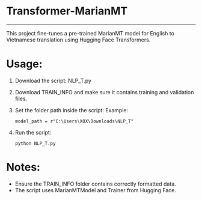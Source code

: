 # Transformer-MarianMT
--------------------

This project fine-tunes a pre-trained MarianMT model for English to Vietnamese translation using Hugging Face Transformers.


# Usage:

1. Download the script: NLP_T.py

2. Download TRAIN_INFO and make sure it contains training and validation files.

3. Set the folder path inside the script:
   Example:

       model_path = r"C:\Users\XOX\Downloads\NLP_T"

4. Run the script:

       python NLP_T.py

# Notes:
- Ensure the TRAIN_INFO folder contains correctly formatted data.
- The script uses MarianMTModel and Trainer from Hugging Face.


